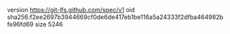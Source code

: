 version https://git-lfs.github.com/spec/v1
oid sha256:f2ee2697b3944669cf0de6de417eb1be116a5a24333f2dfba464982bfe96fd69
size 5246
